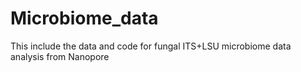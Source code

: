 # Microbiome_data
This include the data and code for fungal ITS+LSU microbiome data analysis from Nanopore 
